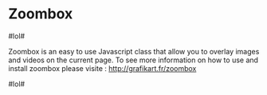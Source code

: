 Zoombox 
=============
#lol#

Zoombox is an easy to use Javascript class that allow you to overlay images and videos on the current page.
To see more information on how to use and install zoombox please visite : http://grafikart.fr/zoombox

#lol#